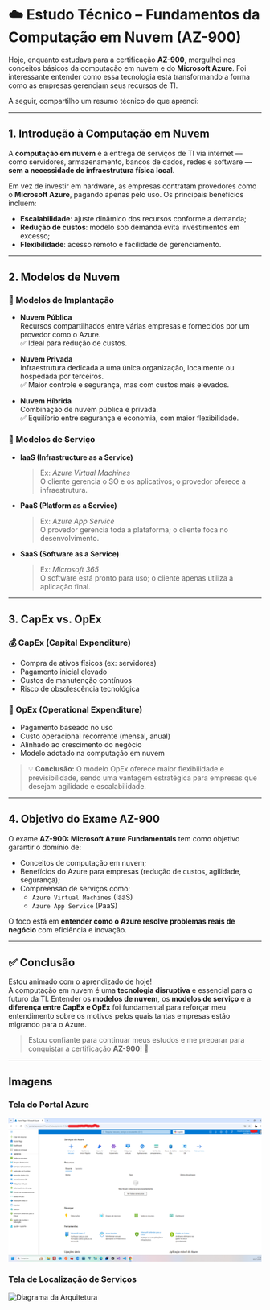 # ☁️ Estudo Técnico – Fundamentos da Computação em Nuvem (AZ-900)

Hoje, enquanto estudava para a certificação **AZ-900**, mergulhei nos conceitos básicos da computação em nuvem e do **Microsoft Azure**. Foi interessante entender como essa tecnologia está transformando a forma como as empresas gerenciam seus recursos de TI.

A seguir, compartilho um resumo técnico do que aprendi:

---

## 1. Introdução à Computação em Nuvem

A **computação em nuvem** é a entrega de serviços de TI via internet — como servidores, armazenamento, bancos de dados, redes e software — **sem a necessidade de infraestrutura física local**.

Em vez de investir em hardware, as empresas contratam provedores como o **Microsoft Azure**, pagando apenas pelo uso. Os principais benefícios incluem:

- **Escalabilidade**: ajuste dinâmico dos recursos conforme a demanda;
- **Redução de custos**: modelo sob demanda evita investimentos em excesso;
- **Flexibilidade**: acesso remoto e facilidade de gerenciamento.

---

## 2. Modelos de Nuvem

### 🔹 Modelos de Implantação

- **Nuvem Pública**  
  Recursos compartilhados entre várias empresas e fornecidos por um provedor como o Azure.  
  ✅ Ideal para redução de custos.

- **Nuvem Privada**  
  Infraestrutura dedicada a uma única organização, localmente ou hospedada por terceiros.  
  ✅ Maior controle e segurança, mas com custos mais elevados.

- **Nuvem Híbrida**  
  Combinação de nuvem pública e privada.  
  ✅ Equilíbrio entre segurança e economia, com maior flexibilidade.

### 🔸 Modelos de Serviço

- **IaaS (Infrastructure as a Service)**  
  > Ex: *Azure Virtual Machines*  
  O cliente gerencia o SO e os aplicativos; o provedor oferece a infraestrutura.

- **PaaS (Platform as a Service)**  
  > Ex: *Azure App Service*  
  O provedor gerencia toda a plataforma; o cliente foca no desenvolvimento.

- **SaaS (Software as a Service)**  
  > Ex: *Microsoft 365*  
  O software está pronto para uso; o cliente apenas utiliza a aplicação final.

---

## 3. CapEx vs. OpEx

### 💰 CapEx (Capital Expenditure)

- Compra de ativos físicos (ex: servidores)
- Pagamento inicial elevado
- Custos de manutenção contínuos
- Risco de obsolescência tecnológica

### 🔄 OpEx (Operational Expenditure)

- Pagamento baseado no uso
- Custo operacional recorrente (mensal, anual)
- Alinhado ao crescimento do negócio
- Modelo adotado na computação em nuvem

> 💡 **Conclusão:** O modelo OpEx oferece maior flexibilidade e previsibilidade, sendo uma vantagem estratégica para empresas que desejam agilidade e escalabilidade.

---

## 4. Objetivo do Exame AZ-900

O exame **AZ-900: Microsoft Azure Fundamentals** tem como objetivo garantir o domínio de:

- Conceitos de computação em nuvem;
- Benefícios do Azure para empresas (redução de custos, agilidade, segurança);
- Compreensão de serviços como:
  - `Azure Virtual Machines` (IaaS)
  - `Azure App Service` (PaaS)

O foco está em **entender como o Azure resolve problemas reais de negócio** com eficiência e inovação.

---

## ✅ Conclusão

Estou animado com o aprendizado de hoje!  
A computação em nuvem é uma **tecnologia disruptiva** e essencial para o futuro da TI. Entender os **modelos de nuvem**, os **modelos de serviço** e a **diferença entre CapEx e OpEx** foi fundamental para reforçar meu entendimento sobre os motivos pelos quais tantas empresas estão migrando para o Azure.

> Estou confiante para continuar meus estudos e me preparar para conquistar a certificação **AZ-900**! 🚀

---

## Imagens

### Tela do Portal Azure

![Diagrama da Arquitetura](images/Tela_Portal.png)

### Tela de Localização de Serviços

![Diagrama da Arquitetura](images/Localizando_Serviços.png)
